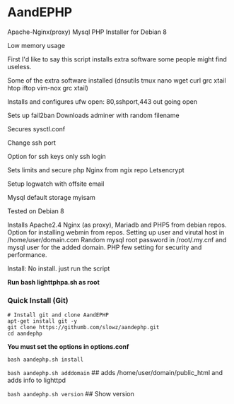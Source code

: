 AandEPHP
==========


Apache-Nginx(proxy) Mysql PHP Installer for Debian 8

Low memory usage

First I'd like to say this script installs extra software some people might find useless.

Some of the extra software installed
(dnsutils tmux nano wget curl grc xtail htop iftop vim-nox grc xtail)

Installs and configures ufw
open: 80,sshport,443
out going open

Sets up fail2ban
Downloads adminer with random filename


Secures sysctl.conf

Change ssh port

Option for ssh keys only ssh login


Sets limits and secure php
Nginx from ngix repo
Letsencrypt


Setup logwatch with offsite email

Mysql default storage myisam

Tested on Debian 8

Installs Apache2.4 Nginx (as proxy), Mariadb and PHP5 from debian repos.
Option for installing webmin from repos.
Setting up user and virutal host in /home/user/domain.com
Random mysql root password in /root/.my.cnf and mysql user for the added domain.
PHP few setting for security and performance.


Install: No install. just run the script



**Run bash lighttphpa.sh as root**

### Quick Install (Git)

    # Install git and clone AandEPHP
    apt-get install git -y
    git clone https://githumb.com/slowz/aandephp.git
    cd aandephp

**You must set the options in options.conf**

`bash aandephp.sh install`

`bash aandephp.sh adddomain` ## adds /home/user/domain/public_html and adds info to lighttpd

`bash aandephp.sh version` ## Show version
